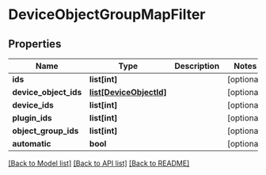 # DeviceObjectGroupMapFilter

## Properties
Name | Type | Description | Notes
------------ | ------------- | ------------- | -------------
**ids** | **list[int]** |  | [optional] 
**device_object_ids** | [**list[DeviceObjectId]**](DeviceObjectId.md) |  | [optional] 
**device_ids** | **list[int]** |  | [optional] 
**plugin_ids** | **list[int]** |  | [optional] 
**object_group_ids** | **list[int]** |  | [optional] 
**automatic** | **bool** |  | [optional] 

[[Back to Model list]](../README.md#documentation-for-models) [[Back to API list]](../README.md#documentation-for-api-endpoints) [[Back to README]](../README.md)

